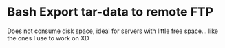 # Bash Export tar-data to remote FTP

Does not consume disk space, ideal for servers with little free space... like the ones I use to work on XD
